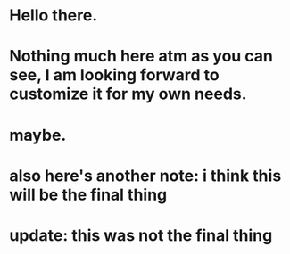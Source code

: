 # Hello there.
# Nothing much here atm as you can see, I am looking forward to customize it for my own needs.
# maybe. 
# also here's another note: i think this will be the final thing
# update: this was not the final thing 